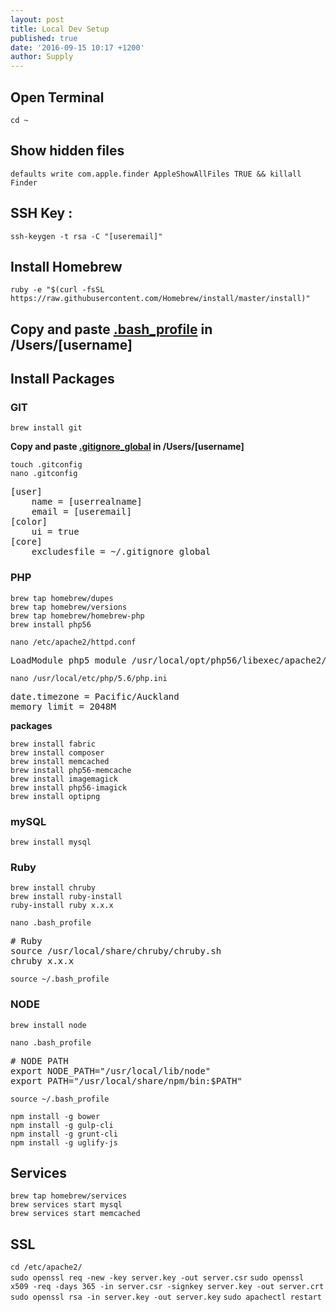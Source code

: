 ```yaml
---
layout: post
title: Local Dev Setup
published: true
date: '2016-09-15 10:17 +1200'
author: Supply
---
```

## Open Terminal
`cd ~`

## Show hidden files
`defaults write com.apple.finder AppleShowAllFiles TRUE && killall Finder`

## SSH Key : 
`ssh-keygen -t rsa -C "[useremail]"`

## Install Homebrew
`ruby -e "$(curl -fsSL https://raw.githubusercontent.com/Homebrew/install/master/install)"`<br>

## Copy and paste [.bash_profile](http://supplyltd.github.io/blog/bash-profile) in /Users/[username]

## Install Packages

### GIT
`brew install git`

**Copy and paste [.gitignore_global](http://supplyltd.github.io/blog/gitignore-global) in /Users/[username]**

`touch .gitconfig`<br>
`nano .gitconfig`

<pre>
[user]
	name = [userrealname]
	email = [useremail]
[color]
	ui = true
[core]
	excludesfile = ~/.gitignore_global
</pre>

### PHP
`brew tap homebrew/dupes`<br>
`brew tap homebrew/versions`<br>
`brew tap homebrew/homebrew-php`<br>
`brew install php56`<br>

`nano /etc/apache2/httpd.conf`

<pre>
LoadModule php5_module /usr/local/opt/php56/libexec/apache2/libphp5.so
</pre>

`nano /usr/local/etc/php/5.6/php.ini`

<pre>
date.timezone = Pacific/Auckland
memory_limit = 2048M
</pre>

**packages**

`brew install fabric`<br>
`brew install composer`<br>
`brew install memcached`<br>
`brew install php56-memcache`<br>
`brew install imagemagick`<br>
`brew install php56-imagick`<br>
`brew install optipng`

### mySQL

`brew install mysql`

### Ruby
`brew install chruby`<br>
`brew install ruby-install`<br>
`ruby-install ruby x.x.x`<br>

`nano .bash_profile`

<pre>
# Ruby
source /usr/local/share/chruby/chruby.sh
chruby x.x.x
</pre>

`source ~/.bash_profile`

### NODE
`brew install node`

`nano .bash_profile`

<pre>
# NODE PATH
export NODE_PATH="/usr/local/lib/node"
export PATH="/usr/local/share/npm/bin:$PATH"
</pre>

`source ~/.bash_profile`

`npm install -g bower`<br>
`npm install -g gulp-cli`<br>
`npm install -g grunt-cli`<br>
`npm install -g uglify-js`

## Services
`brew tap homebrew/services`<br>
`brew services start mysql`<br>
`brew services start memcached`

## SSL
`cd /etc/apache2/`<br>
`sudo openssl req -new -key server.key -out server.csr`
`sudo openssl x509 -req -days 365 -in server.csr -signkey server.key -out server.crt`
`sudo openssl rsa -in server.key -out server.key`
`sudo apachectl restart`


